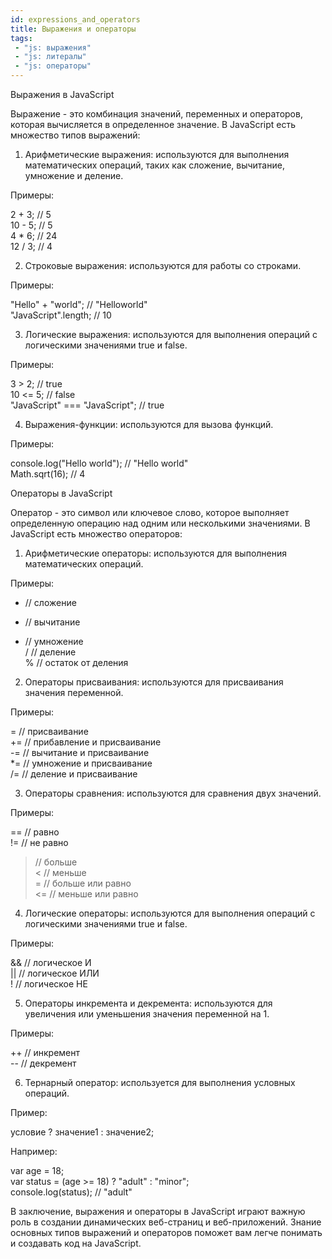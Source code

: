 ```yaml
---
id: expressions_and_operators
title: Выражения и операторы
tags:
 - "js: выражения"
 - "js: литералы"
 - "js: операторы"
---
```


Выражения в JavaScript

Выражение - это комбинация значений, переменных и операторов, которая вычисляется в определенное значение. В JavaScript есть множество типов выражений:

1. Арифметические выражения: используются для выполнения математических операций, таких как сложение, вычитание, умножение и деление.

Примеры:

2 + 3; // 5<br/>
10 - 5; // 5<br/>
4 * 6; // 24<br/>
12 / 3; // 4

2. Строковые выражения: используются для работы со строками.

Примеры:

"Hello" + "world"; // "Helloworld"<br/>
"JavaScript".length; // 10

3. Логические выражения: используются для выполнения операций с логическими значениями true и false.

Примеры:

3 > 2; // true<br/>
10 <= 5; // false<br/>
"JavaScript" === "JavaScript"; // true

4. Выражения-функции: используются для вызова функций.

Примеры:

console.log("Hello world"); // "Hello world"<br/>
Math.sqrt(16); // 4

Операторы в JavaScript

Оператор - это символ или ключевое слово, которое выполняет определенную операцию над одним или несколькими значениями. В JavaScript есть множество операторов:

1. Арифметические операторы: используются для выполнения математических операций.

Примеры:

+ // сложение<br/>
- // вычитание<br/>
* // умножение<br/>
/ // деление<br/>
% // остаток от деления

2. Операторы присваивания: используются для присваивания значения переменной.

Примеры:

= // присваивание<br/>
+= // прибавление и присваивание<br/>
-= // вычитание и присваивание<br/>
*= // умножение и присваивание<br/>
/= // деление и присваивание

3. Операторы сравнения: используются для сравнения двух значений.

Примеры:

== // равно<br/>
!= // не равно<br/>
> // больше<br/>
< // меньше<br/>
>= // больше или равно<br/>
<= // меньше или равно

4. Логические операторы: используются для выполнения операций с логическими значениями true и false.

Примеры:

&& // логическое И<br/>
|| // логическое ИЛИ<br/>
! // логическое НЕ

5. Операторы инкремента и декремента: используются для увеличения или уменьшения значения переменной на 1.

Примеры:

++ // инкремент<br/>
-- // декремент

6. Тернарный оператор: используется для выполнения условных операций.

Пример:

условие ? значение1 : значение2;

Например:

var age = 18;<br/>
var status = (age >= 18) ? "adult" : "minor";<br/>
console.log(status); // "adult"

В заключение, выражения и операторы в JavaScript играют важную роль в создании динамических веб-страниц и веб-приложений. Знание основных типов выражений и операторов поможет вам легче понимать и создавать код на JavaScript.